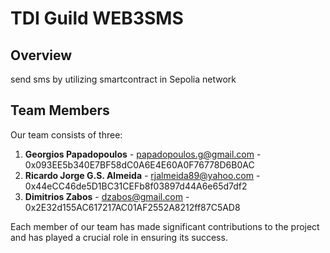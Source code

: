 # TDI Guild WEB3SMS     

## Overview

send sms by utilizing smartcontract in Sepolia network

## Team Members

Our team consists of three:

1. **Georgios Papadopoulos** - papadopoulos.g@gmail.com - 0x093EE5b340E7BF58dC0A6E4E60A0F76778D6B0AC
2. **Ricardo Jorge G.S. Almeida** - rjalmeida89@yahoo.com - 0x44eCC46de5D1BC31CEFb8f03897d44A6e65d7df2
3. **Dimitrios Zabos** - dzabos@gmail.com - 0x2E32d155AC617217AC01AF2552A8212ff87C5AD8

Each member of our team has made significant contributions to the project and has played a crucial role in ensuring its success.
